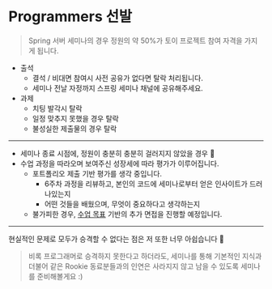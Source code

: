 # Programmers 선발

> Spring 서버 세미나의 경우 정원의 약 50%가 토이 프로젝트 참여 자격을 가지게 됩니다.

- 출석
  - 결석 / 비대면 참여시 사전 공유가 없다면 탈락 처리됩니다.
  - 세미나 전날 자정까지 스프링 세미나 채널에 공유해주세요.
- 과제
  - 치팅 발각시 탈락
  - 일정 맞추지 못했을 경우 탈락
  - 불성실한 제출물의 경우 탈락

---
- 세미나 종료 시점에, 정원이 충분히 충분히 걸러지지 않았을 경우 🥺
- 수업 과정을 따라오며 보여주신 성장세에 따라 평가가 이루어집니다.
  - 포트폴리오 제출 기반 평가를 생각 중입니다.
    - 6주차 과정을 리뷰하고, 본인의 코드에 세미나로부터 얻은 인사이트가 드러나있는지
    - 어떤 것들을 배웠으며, 무엇이 중요하다고 생각하는지
  - 불가피한 경우, [수업 목표](./01_%EC%88%98%EC%97%85%20%EB%AA%A9%ED%91%9C.md) 기반의 추가 면접을 진행할 예정입니다.

---

현실적인 문제로 모두가 승격할 수 없다는 점은 저 또한 너무 아쉽습니다 🥲
> 비록 프로그래머로 승격하지 못한다고 하더라도, 세미나를 통해 기본적인 지식과 더불어 같은 Rookie 동료분들과의 인연은 사라지지 않고 남을 수 있도록 세미나를 준비해볼게요 :) 
